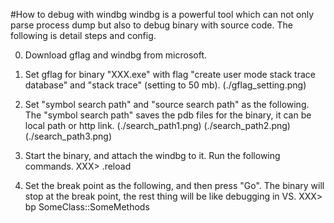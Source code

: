 #How to debug with windbg
windbg is a powerful tool which can not only parse process dump but also to debug binary with source code. The following is detail steps and config.

0. Download gflag and windbg from microsoft.

1. Set gflag for binary "XXX.exe" with flag "create user mode stack trace database" and "stack trace" (setting to 50 mb).
(./gflag_setting.png)

2. Set "symbol search path" and "source search path" as the following. The "symbol search path" saves the pdb files for the binary, it can be local path or http link.
(./search_path1.png)
(./search_path2.png)
(./search_path3.png)

3. Start the binary, and attach the windbg to it. Run the following commands.
XXX> .reload

4. Set the break point as the following, and then press "Go". The binary will stop at the break point, the rest thing will be like debugging in VS.
XXX> bp SomeClass::SomeMethods
